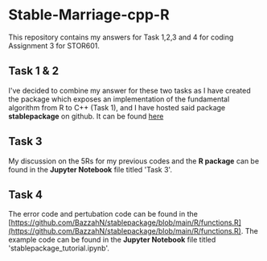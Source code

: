 # Stable-Marriage-cpp-R
This repository contains my answers for Task 1,2,3 and 4 for coding Assignment 3 for STOR601.

## Task 1 & 2

I've decided to combine my answer for these two tasks as I have created the package which exposes an implementation of the fundamental algorithm from R to C++ (Task 1), and I have hosted said package **stablepackage** on github. It can be found [here](https://github.com/BazzahN/stablepackage)

## Task 3

My discussion on the 5Rs for my previous codes and the **R package** can be found in the **Jupyter Notebook** file titled 'Task 3'.

## Task 4
The error code and pertubation code can be found in the [https://github.com/BazzahN/stablepackage/blob/main/R/functions.R](https://github.com/BazzahN/stablepackage/blob/main/R/functions.R). The example code can be found in the **Jupyter Notebook** file titled 'stablepackage_tutorial.ipynb'.
